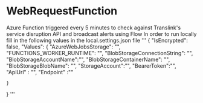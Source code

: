 # WebRequestFunction
Azure Function triggered every 5 minutes to check against Translink's service disruption API and broadcast alerts using Flow
In order to run locally fill in the following values in the local.settings.json file 
'''
{
    "IsEncrypted": false,
    "Values": {
    "AzureWebJobsStorage": "",
    "FUNCTIONS_WORKER_RUNTIME": "",
    "BlobStorageConnectionString": "",
    "BlobStorageAccountName":"",
    "BlobStorageContainerName": "",
    "BlobStorageBlobName": "",
    "StorageAccount":"",
    "BearerToken":"",
    "ApiUrl" : "",
    "Endpoint" :"" 

    }
}
'''
